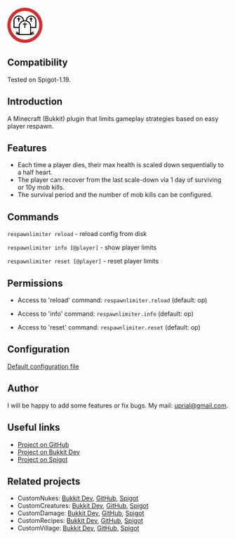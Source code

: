 ![RespawnLimiter Logo](images/respawnlimiter-logo.png)

## Compatibility

Tested on Spigot-1.19.

## Introduction

A Minecraft (Bukkit) plugin that limits gameplay strategies based on easy player respawn.

## Features

* Each time a player dies, their max health is scaled down sequentially to a half heart. 
* The player can recover from the last scale-down via 1 day of surviving or 10y mob kills.
* The survival period and the number of mob kills can be configured.

## Commands

`respawnlimiter reload` - reload config from disk

`respawnlimiter info [@player]` - show player limits

`respawnlimiter reset [@player]` - reset player limits

## Permissions

* Access to 'reload' command:
`respawnlimiter.reload` (default: op)

* Access to 'info' command:
`respawnlimiter.info` (default: op)

* Access to 'reset' command:
`respawnlimiter.reset` (default: op)

## Configuration
[Default configuration file](src/main/resources/config.yml)

## Author
I will be happy to add some features or fix bugs. My mail: uprial@gmail.com.

## Useful links
* [Project on GitHub](https://github.com/uprial/respawnlimiter/)
* [Project on Bukkit Dev](TBD)
* [Project on Spigot](https://www.spigotmc.org/resources/respawnlimiter.106469/)

## Related projects
* CustomNukes: [Bukkit Dev](http://dev.bukkit.org/bukkit-plugins/customnukes/), [GitHub](https://github.com/uprial/customnukes), [Spigot](https://www.spigotmc.org/resources/customnukes.68710/)
* CustomCreatures: [Bukkit Dev](http://dev.bukkit.org/bukkit-plugins/customcreatures/), [GitHub](https://github.com/uprial/customcreatures), [Spigot](https://www.spigotmc.org/resources/customcreatures.68711/)
* CustomDamage: [Bukkit Dev](http://dev.bukkit.org/bukkit-plugins/customdamage/), [GitHub](https://github.com/uprial/customdamage), [Spigot](https://www.spigotmc.org/resources/customdamage.68712/)
* CustomRecipes: [Bukkit Dev](https://dev.bukkit.org/projects/custom-recipes), [GitHub](https://github.com/uprial/customrecipes/), [Spigot](https://www.spigotmc.org/resources/customrecipes.89435/)
* CustomVillage: [Bukkit Dev](http://dev.bukkit.org/bukkit-plugins/customvillage/), [GitHub](https://github.com/uprial/customvillage/), [Spigot](https://www.spigotmc.org/resources/customvillage.69170/)

